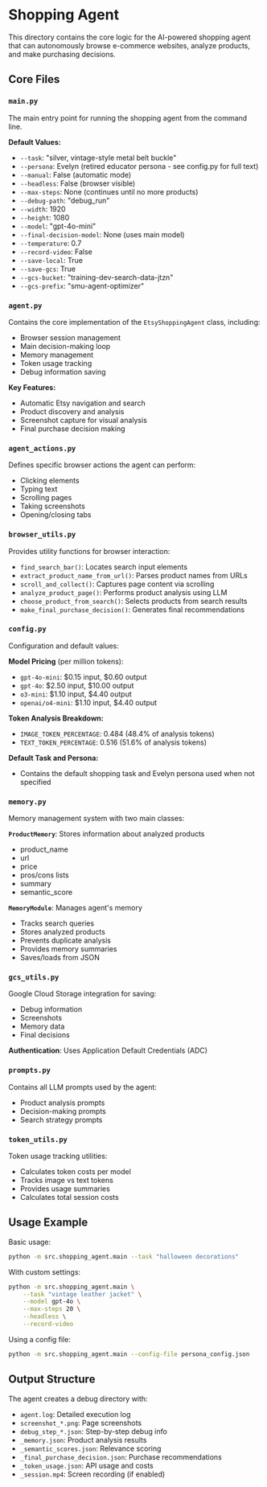 # Shopping Agent

This directory contains the core logic for the AI-powered shopping agent that can autonomously browse e-commerce websites, analyze products, and make purchasing decisions.

## Core Files

### `main.py`
The main entry point for running the shopping agent from the command line.

**Default Values:**
- `--task`: "silver, vintage-style metal belt buckle"
- `--persona`: Evelyn (retired educator persona - see config.py for full text)
- `--manual`: False (automatic mode)
- `--headless`: False (browser visible)
- `--max-steps`: None (continues until no more products)
- `--debug-path`: "debug_run"
- `--width`: 1920
- `--height`: 1080
- `--model`: "gpt-4o-mini"
- `--final-decision-model`: None (uses main model)
- `--temperature`: 0.7
- `--record-video`: False
- `--save-local`: True
- `--save-gcs`: True
- `--gcs-bucket`: "training-dev-search-data-jtzn"
- `--gcs-prefix`: "smu-agent-optimizer"

### `agent.py`
Contains the core implementation of the `EtsyShoppingAgent` class, including:
- Browser session management
- Main decision-making loop
- Memory management
- Token usage tracking
- Debug information saving

**Key Features:**
- Automatic Etsy navigation and search
- Product discovery and analysis
- Screenshot capture for visual analysis
- Final purchase decision making

### `agent_actions.py`
Defines specific browser actions the agent can perform:
- Clicking elements
- Typing text
- Scrolling pages
- Taking screenshots
- Opening/closing tabs

### `browser_utils.py`
Provides utility functions for browser interaction:
- `find_search_bar()`: Locates search input elements
- `extract_product_name_from_url()`: Parses product names from URLs
- `scroll_and_collect()`: Captures page content via scrolling
- `analyze_product_page()`: Performs product analysis using LLM
- `choose_product_from_search()`: Selects products from search results
- `make_final_purchase_decision()`: Generates final recommendations

### `config.py`
Configuration and default values:

**Model Pricing** (per million tokens):
- `gpt-4o-mini`: $0.15 input, $0.60 output
- `gpt-4o`: $2.50 input, $10.00 output
- `o3-mini`: $1.10 input, $4.40 output
- `openai/o4-mini`: $1.10 input, $4.40 output

**Token Analysis Breakdown:**
- `IMAGE_TOKEN_PERCENTAGE`: 0.484 (48.4% of analysis tokens)
- `TEXT_TOKEN_PERCENTAGE`: 0.516 (51.6% of analysis tokens)

**Default Task and Persona:**
- Contains the default shopping task and Evelyn persona used when not specified

### `memory.py`
Memory management system with two main classes:

**`ProductMemory`**: Stores information about analyzed products
- product_name
- url
- price
- pros/cons lists
- summary
- semantic_score

**`MemoryModule`**: Manages agent's memory
- Tracks search queries
- Stores analyzed products
- Prevents duplicate analysis
- Provides memory summaries
- Saves/loads from JSON

### `gcs_utils.py`
Google Cloud Storage integration for saving:
- Debug information
- Screenshots
- Memory data
- Final decisions

**Authentication**: Uses Application Default Credentials (ADC)

### `prompts.py`
Contains all LLM prompts used by the agent:
- Product analysis prompts
- Decision-making prompts
- Search strategy prompts

### `token_utils.py`
Token usage tracking utilities:
- Calculates token costs per model
- Tracks image vs text tokens
- Provides usage summaries
- Calculates total session costs

## Usage Example

Basic usage:
```bash
python -m src.shopping_agent.main --task "halloween decorations"
```

With custom settings:
```bash
python -m src.shopping_agent.main \
    --task "vintage leather jacket" \
    --model gpt-4o \
    --max-steps 20 \
    --headless \
    --record-video
```

Using a config file:
```bash
python -m src.shopping_agent.main --config-file persona_config.json
```

## Output Structure

The agent creates a debug directory with:
- `agent.log`: Detailed execution log
- `screenshot_*.png`: Page screenshots
- `debug_step_*.json`: Step-by-step debug info
- `_memory.json`: Product analysis results
- `_semantic_scores.json`: Relevance scoring
- `_final_purchase_decision.json`: Purchase recommendations
- `_token_usage.json`: API usage and costs
- `_session.mp4`: Screen recording (if enabled)
